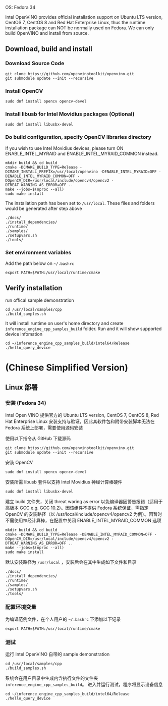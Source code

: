 OS: Fedora 34

Intel OpenVINO provides official installation support on Ubuntu LTS version, CentOS 7, CentOS 8 and Red Hat Enterprise Linux, thus the runtime installation package can NOT be normally used on Fedora. We can only build OpenVINO and install from source.

## Download, build and install

### Download Source Code
```
git clone https://github.com/openvinotoolkit/openvino.git
git submodule update --init --recursive
```

### Install OpenCV
```
sudo dnf install opencv opencv-devel
```

### Install libusb for Intel Movidius packages (Optional)

```
sudo dnf install libusbx-devel
```

### Do build configuration, specify OpenCV libraries directory

If you wish to use Intel Movidius devices, please turn ON ENABLE_INTEL_MYRAID and ENABLE_INTEL_MYRAID_COMMON instead.
```
mkdir build && cd build
cmake -DCMAKE_BUILD_TYPE=Release -DCMAKE_INSTALL_PREFIX=/usr/local/openvino -DENABLE_INTEL_MYRAID=OFF -DENABLE_INTEL_MYRAID_COMMON=OFF -DOpenCV_DIR=/usr/local/include/opencv4/opencv2 -DTREAT_WARNING_AS_ERROR=OFF ..
make --jobs=$(nproc --all)
sudo make install
```

The installation path has been set to `/usr/local`. These files and folders would be generated after step above
```
./docs/
./install_dependencies/
./runtime/
./samples/
./setupvars.sh
./tools/
```

### Set environment variables
Add the path below on `~/.bashrc`
```
export PATH=$PATH:/usr/local/runtime/cmake
```

## Verify installation
run offical sample demonstration
```
cd /usr/local/samples/cpp
./build_samples.sh
```
It will install runtime on user's home directory and create `inference_engine_cpp_samples_build` folder. Run and it will show supported device infomation
```
cd ~/inference_engine_cpp_samples_build/intel64/Release
./hello_query_device
```

# (Chinese Simplified Version)

## Linux 部署

### 安装 (Fedora 34)

Intel Open VINO 提供官方的 Ubuntu LTS version, CentOS 7, CentOS 8, Red Hat Enterprise Linux 安装支持与验证，因此其软件包和附带安装脚本无法在 Fedora 系统上部署，需要使用源码安装

使用以下指令从 GitHub 下载源码

```
git clone https://github.com/openvinotoolkit/openvino.git
git submodule update --init --recursive
```

安装 OpenCV
```
sudo dnf install opencv opencv-devel
```

安装所需 libusb 套件以支持 Intel Movidius 神经计算棒硬件

```
sudo dnf install libusbx-devel
```

建立 build 文件夹，关闭 threat waring as error 以免编译器因警告报错（适用于高版本 GCC e.g. GCC 10.2)。因该组件不提供 Fedora 系统保证，需指定 OpenCV 的安装路径（以 /usr/local/include/opencv4/opencv2 为例）。因暂时不需使用神经计算棒，在配置中关闭 ENABLE_INTEL_MYRAID_COMMON 选项
```
mkdir build && cd build
cmake -DCMAKE_BUILD_TYPE=Release -DENABLE_INTEL_MYRAID_COMMON=OFF -DOpenCV_DIR=/usr/local/include/opencv4/opencv2 -DTREAT_WARNING_AS_ERROR=OFF ..
make --jobs=$(nproc --all)
sudo make install
```

默认安装路径为 `/usr/local` ，安装后会在其中生成如下文件和目录
```
./docs/
./install_dependencies/
./runtime/
./samples/
./setupvars.sh
./tools/
```

### 配置环境变量
为编译范例文件，在个人用户的 `~/.bashrc` 下添加以下记录
```
export PATH=$PATH:/usr/local/runtime/cmake
```
### 测试
运行 Intel OpenVINO 自带的 sample demonstration
```
cd /usr/local/samples/cpp
./build_samples.sh
```
系统会在用户目录中生成内含执行文件的文件夹 `inference_engine_cpp_samples_build`。 进入并运行测试，程序将显示设备信息
```
cd ~/inference_engine_cpp_samples_build/intel64/Release
./hello_query_device
```
